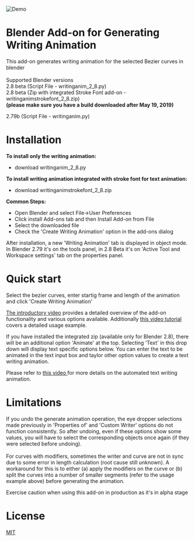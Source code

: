 ![Demo](https://github.com/Shriinivas/writinganimation/blob/master/demo.gif)
# Blender Add-on for Generating Writing Animation<br>
This add-on generates writing animation for the selected Bezier curves in blender <br><br>
Supported Blender versions<br>
2.8 beta (Script File - writinganim_2_8.py) <br>
2.8 beta (Zip with integrated Stroke Font add-on - writinganimstrokefont_2_8.zip) <br>
<b>(please make sure you have a build downloaded after May 19, 2019) </b><br>

2.79b (Script File - writinganim.py) <br>

# Installation
<b>To install only the writing animation:<br></b>
- download writinganim_2_8.py

<b>To install writing animation integrated with stroke font for text animation:<br></b>
- download writinganimstrokefont_2_8.zip

<b>Common Steps:</b>
- Open Blender and select File->User Preferences <br>
- Click install Add-ons tab and then Install Add-on from File<br>
- Select the downloaded file <br>
- Check the 'Create Writing Animation' option in the add-ons dialog <br>

After installation, a new 'Writing Animation' tab is displayed in object mode. In Blender 2.79 it's on the tools panel, in 2.8 Beta it's on 'Active Tool and Workspace settings' tab on the properties panel.

# Quick start
Select the bezier curves, enter startig frame and length of the animation and click 'Create Writing Animation'<br>

<a href=https://youtu.be/_tATQJhAkIg> The introductory video</a> provides a detailed overview of the add-on functionality and various options available. Additionally <a href=https://youtu.be/s2BIh-jV8XE>this video tutorial</a> covers a detailed usage example.

If you have installed the integrated zip (available only for Blender 2.8), there will be an additional option 'Animate' at the top. Selecting 'Text' in this drop down will display text specific options below. You can enter the text to be animated in the text input box and taylor other option values to create a text writing animation.

Please refer to <a href=https://youtu.be/WZVMPuyfYTM> this video </a> for more details on the automated text writing  animation.

# Limitations
If you undo the generate animation operation, the eye dropper selections made previously in 'Properties of' and 'Custom Writer'  options do not function consistently. So after undoing, even if these options show some values, you will have to select the corresponding objects once again (if they were selected before undoing).<br><br>
For curves with modifiers, sometimes the writer and curve are not in sync due to some error in length calculation (root cause still unknown). A workaround for this is to either (a) apply the modifiers on the curve or (b) split the curves into a number of smaller segments (refer to the usage example above) before generating the animation.

Exercise caution when using this add-on in production as it's in alpha stage<br>

# License
<a href=https://github.com/Shriinivas/writinganimation/blob/master/LICENSE>MIT</a>
